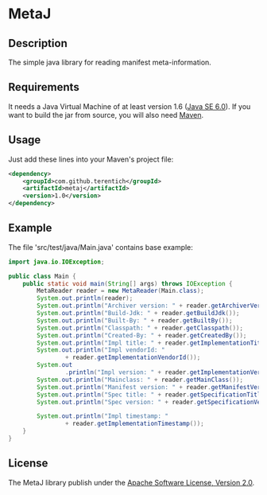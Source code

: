 MetaJ
=====

Description
-----------
The simple java library for reading manifest meta-information.

Requirements
------------
It needs a Java Virtual Machine of at least version 1.6 ([Java SE 6.0](http://www.oracle.com/technetwork/java/javase/downloads/index.html)).
If you want to build the jar from source, you will also need [Maven](http://maven.apache.org/).

Usage
-----
Just add these lines into your Maven's project file:

```xml
<dependency>
    <groupId>com.github.terentich</groupId>
    <artifactId>metaj</artifactId>
    <version>1.0</version>
</dependency>
```
Example
-------

The file 'src/test/java/Main.java' contains base example:

```java
import java.io.IOException;

public class Main {
    public static void main(String[] args) throws IOException {
        MetaReader reader = new MetaReader(Main.class);
        System.out.println(reader);
        System.out.println("Archiver version: " + reader.getArchiverVersion());
        System.out.println("Build-Jdk: " + reader.getBuildJdk());
        System.out.println("Built-By: " + reader.getBuiltBy());
        System.out.println("Classpath: " + reader.getClasspath());
        System.out.println("Created-By: " + reader.getCreatedBy());
        System.out.println("Impl title: " + reader.getImplementationTitle());
        System.out.println("Impl vendorId: "
                + reader.getImplementationVendorId());
        System.out
                .println("Impl version: " + reader.getImplementationVersion());
        System.out.println("Mainclass: " + reader.getMainClass());
        System.out.println("Manifest version: " + reader.getManifestVersion());
        System.out.println("Spec title: " + reader.getSpecificationTitle());
        System.out.println("Spec version: " + reader.getSpecificationVersion());

        System.out.println("Impl timestamp: "
                + reader.getImplementationTimestamp());
    }
}
```

License
-------

The MetaJ library publish under the [Apache Software License, Version 2.0](http://www.apache.org/licenses/LICENSE-2.0.txt).